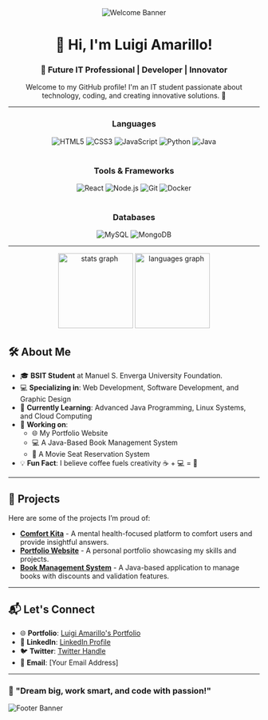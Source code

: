 <div align="center">
  <!-- Welcome Banner -->
  <img src="https://img.shields.io/badge/Welcome%20to%20My%20Repo-%F0%9F%91%8B-%2331C48D?style=for-the-badge&logo=github" alt="Welcome Banner"/>

# 👋 Hi, I'm **Luigi Amarillo**!  
### 🚀 **Future IT Professional | Developer | Innovator**

Welcome to my GitHub profile! I'm an IT student passionate about technology, coding, and creating innovative solutions. 🌟
  
  ---

  <!-- Languages Section -->
  <h3>Languages</h3>
  <div>
    <img src="https://img.shields.io/badge/HTML5-%23E34F26.svg?style=flat-square&logo=html5&logoColor=white" alt="HTML5" title="HTML5"/>
    <img src="https://img.shields.io/badge/CSS3-%231572B6.svg?style=flat-square&logo=css3&logoColor=white" alt="CSS3" title="CSS3"/>
    <img src="https://img.shields.io/badge/JavaScript-%23F7DF1E.svg?style=flat-square&logo=javascript&logoColor=white" alt="JavaScript" title="JavaScript"/>
    <img src="https://img.shields.io/badge/Python-%233776AB.svg?style=flat-square&logo=python&logoColor=white" alt="Python" title="Python"/>
    <img src="https://img.shields.io/badge/Java-%23007396.svg?style=flat-square&logo=java&logoColor=white" alt="Java" title="Java"/>
  </div>

  <br>

  <!-- Tools & Frameworks Section -->
  <h3>Tools & Frameworks</h3>
  <div>
    <img src="https://img.shields.io/badge/React-%2361DAFB.svg?style=flat-square&logo=react&logoColor=white" alt="React" title="React"/>
    <img src="https://img.shields.io/badge/Node.js-%23339933.svg?style=flat-square&logo=node.js&logoColor=white" alt="Node.js" title="Node.js"/>
    <img src="https://img.shields.io/badge/Git-%23F1502F.svg?style=flat-square&logo=git&logoColor=white" alt="Git" title="Git"/>
    <img src="https://img.shields.io/badge/Docker-%232496ED.svg?style=flat-square&logo=docker&logoColor=white" alt="Docker" title="Docker"/>
  </div>

  <br>

  <!-- Databases Section -->
  <h3>Databases</h3>
  <div>
    <img src="https://img.shields.io/badge/MySQL-%234479A1.svg?style=flat-square&logo=mysql&logoColor=white" alt="MySQL" title="MySQL"/>
    <img src="https://img.shields.io/badge/MongoDB-%2347A248.svg?style=flat-square&logo=mongodb&logoColor=white" alt="MongoDB" title="MongoDB"/>
  </div>
</div>  

---

<div align="center">
  <img src="https://github-readme-stats.vercel.app/api?username=maurodesouza&hide_title=false&hide_rank=false&show_icons=true&include_all_commits=true&count_private=true&disable_animations=false&theme=dracula&locale=en&hide_border=false" height="150" alt="stats graph"  />
  <img src="https://github-readme-stats.vercel.app/api/top-langs?username=maurodesouza&locale=en&hide_title=false&layout=compact&card_width=320&langs_count=5&theme=dracula&hide_border=false" height="150" alt="languages graph"  />
</div>

## 🛠️ **About Me**  
- 🎓 **BSIT Student** at Manuel S. Enverga University Foundation.  
- 💻 **Specializing in**: Web Development, Software Development, and Graphic Design  
- 🌱 **Currently Learning**: Advanced Java Programming, Linux Systems, and Cloud Computing  
- 🔭 **Working on**:  
  - 🌐 My Portfolio Website  
  - 💻 A Java-Based Book Management System  
  - 🎥 A Movie Seat Reservation System  
- 💡 **Fun Fact**: I believe coffee fuels creativity ☕ + 💻 = 🚀  

---

## 🎯 **Projects**  
Here are some of the projects I’m proud of:  
- [**Comfort Kita**](https://github.com/yourusername/comfort-kita) - A mental health-focused platform to comfort users and provide insightful answers.  
- [**Portfolio Website**](https://github.com/yourusername/portfolio) - A personal portfolio showcasing my skills and projects.  
- [**Book Management System**](https://github.com/yourusername/book-management-system) - A Java-based application to manage books with discounts and validation features.  

---

## 📬 **Let's Connect**  
- 🌐 **Portfolio**: [Luigi Amarillo's Portfolio](#)  
- 💼 **LinkedIn**: [LinkedIn Profile](#)  
- 🐦 **Twitter**: [Twitter Handle](#)  
- 📧 **Email**: [Your Email Address]  

---

### 🌟 **"Dream big, work smart, and code with passion!"**  

<!-- Footer Banner -->
![Footer Banner](https://via.placeholder.com/1200x200.png?text=Thanks+for+visiting!+✨)




